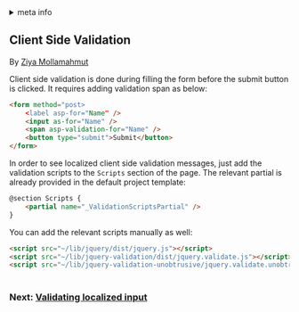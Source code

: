 <!-- meta tags details, will be assigned to meta tags inside header by js -->
<div id="meta-info">
<details><summary>meta info</summary>

> * Title: <i id="md-title">Client Side Validation</i>
> * Keywords: <i id="md-keywords">localization, asp.net-core, xlocalizer, client, side, validation</i>
> * Description: <i id="md-description">Setup client side validation in Asp.Net Core web application.</i>
> * Author: <i id="md-author">Ziya Mollamahmut</i>
> * Date: <i id="md-date">08-Aug-2020</i>
> * Image: <i id="md-image">https://github.com/LazZiya/Docs/raw/vNext/XLocalizer/v1.0/images/xlocalizer-logo.png</i>
> * Image-alt: <i id="md-image-alt">XLocalizer Logo</i>
> * Version: <i id="md-version">v1.0</i>

</details>
</div>

## Client Side Validation

By [Ziya Mollamahmut](https://github.com/LazZiya)

Client side validation is done during filling the form before the submit button is clicked. It requires adding validation span as below:

````html
<form method="post>
    <label asp-for="Name" />
    <input as-for="Name" />
    <span asp-validation-for="Name" />
    <button type="submit">Submit</button>
</form>
````

In order to see localized client side validation messages, just add the validation scripts to the `Scripts` section of the page. The relevant partial is already provided in the default project template:

````html
@section Scripts {
    <partial name="_ValidationScriptsPartial" />
}
````

You can add the relevant scripts manually as well:

````html
<script src="~/lib/jquery/dist/jquery.js"></script>
<script src="~/lib/jquery-validation/dist/jquery.validate.js"></script>
<script src="~/lib/jquery-validation-unobtrusive/jquery.validate.unobtrusive.js"></script>
````

#
### Next: [Validating localized input][1]
#


[1]:validating-localized-input.md

